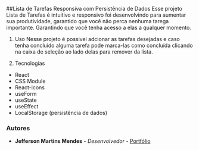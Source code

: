 ##Lista de Tarefas Responsiva com Persistência de Dados
Esse projeto Lista de Tarefas é intuitivo e responsivo  foi desenvolvindo para aumentar sua produtividade, garantido que você não perca nenhuma tarega importante.
Garantindo que você tenha acesso a elas a qualquer momento. 


1. Uso 
  Nesse projeto é possivel adcionar as tarefas desejadas e caso tenha concluido alguma tarefa
  pode marca-las como concluída clicando na caixa de seleção ao lado delas para remover da lista.

2. Tecnologias
  - React
  - CSS Module
  - React-icons
  - useForm
  - useState
  - useEffect
  - LocalStorage (persistência de dados)

### Autores

- **Jefferson Martins Mendes** - *Desenvolvedor* - [Portfólio](https://jeffmmartins.github.io/Portfolio-Jefferson/)
  
  
   
